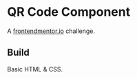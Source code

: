 # QR Code Component

A [frontendmentor.io](https://www.frontendmentor.io?ref=challenge) challenge.

## Build

Basic HTML & CSS.
